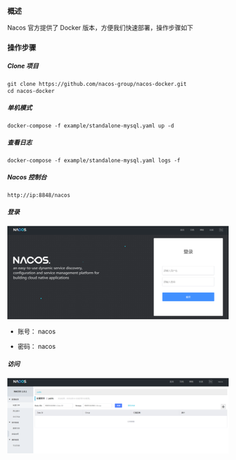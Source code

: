 ### 概述

Nacos 官方提供了 Docker 版本，方便我们快速部署，操作步骤如下

### 操作步骤

##### Clone 项目

```
git clone https://github.com/nacos-group/nacos-docker.git
cd nacos-docker
```

##### 单机模式

```
docker-compose -f example/standalone-mysql.yaml up -d
```

##### 查看日志

```
docker-compose -f example/standalone-mysql.yaml logs -f
```

##### Nacos 控制台

```
http://ip:8848/nacos
```

##### 登录

![](../img/08-00000003.png)

- 账号： nacos

- 密码： nacos

##### 访问

![](../img/08-00000004.png)
